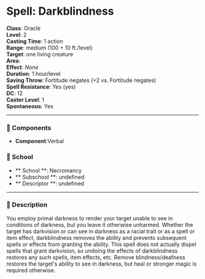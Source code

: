 
# Spell: Darkblindness
**Class**: Oracle  
**Level**: 2  
**Casting Time**: 1 action  
**Range**: medium (100 + 10 ft./level)  
**Target**: one living creature  
**Area**:   
**Effect**: _None_  
**Duration**: 1 hour/level  
**Saving Throw**: Fortitude negates (+2 vs. Fortitude negates)  
**Spell Resistance**: Yes (yes)  
**DC**: 12  
**Caster Level**: 1  
**Spontaneous**: Yes

---

### 🔮 Components
- **Component**:Verbal

### 🏫 School
- ** School **: Necromancy
- ** Subschool **: undefined
- ** Descriptor **: undefined
---

### 📜 Description
You employ primal darkness to render your target unable to see in conditions of darkness, but you leave it otherwise unharmed. Whether the target has darkvision or can see in darkness as a racial trait or as a spell or item effect, darkblindness removes the ability and prevents subsequent spells or effects from granting the ability. This spell does not actually dispel spells that grant darkvision, so undoing the effects of darkblindness restores any such spells, item effects, etc. Remove blindness/deafness restores the target's ability to see in darkness, but heal or stronger magic is required otherwise.
